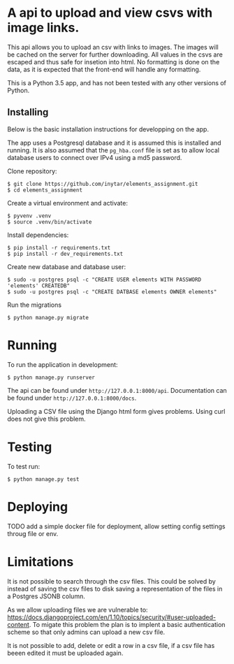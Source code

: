 # A api to upload and view csvs with image links.

This api allows you to upload an csv with links to images. The images will be cached on the server for further downloading.
All values in the csvs are escaped and thus safe for insetion into html. No formatting is done on the data, as it is expected that the front-end will handle any formatting.

This is a Python 3.5 app, and has not been tested with any other versions of Python.

## Installing

Below is the basic installation instructions for developping on the app.

The app uses a Postgresql database and it is assumed this is installed and running. It is also assumed that the `pg_hba.conf` file is set as to allow local database users to connect over IPv4 using a md5 password.

Clone repository:

    $ git clone https://github.com/inytar/elements_assignment.git
    $ cd elements_assignment

Create a virtual environment and activate:

    $ pyvenv .venv
    $ source .venv/bin/activate

Install dependencies:

    $ pip install -r requirements.txt
    $ pip install -r dev_requirements.txt

Create new database and database user:

    $ sudo -u postgres psql -c "CREATE USER elements WITH PASSWORD 'elements' CREATEDB"
    $ sudo -u postgres psql -c "CREATE DATBASE elements OWNER elements"

Run the migrations

    $ python manage.py migrate

# Running

To run the application in development:

    $ python manage.py runserver

The api can be found under `http://127.0.0.1:8000/api`. Documentation can be found under `http://127.0.0.1:8000/docs`.

Uploading a CSV file using the Django html form gives problems. Using curl does not give this problem.

# Testing

To test run:

    $ python manage.py test

# Deploying

TODO add a simple docker file for deployment, allow setting config settings throug file or env.



# Limitations
It is not possible to search through the csv files. This could be solved by instead of saving the csv files to disk saving a representation of the files in a Postgres JSONB column.

As we allow uploading files we are vulnerable to: <https://docs.djangoproject.com/en/1.10/topics/security/#user-uploaded-content>. To migate this problem the plan is to implent a basic authentication scheme so that only admins can upload a new csv file.

It is not possible to add, delete or edit a row in a csv file, if a csv file has beeen edited it must be uploaded again.
